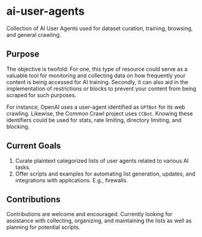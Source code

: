 # ai-user-agents
Collection of AI User Agents used for dataset curation, training, browsing, and general crawling.

## Purpose

The objective is twofold: For one, this type of resource could serve as a valuable tool for monitoring and collecting data on how frequently your content is being accessed for AI training. Secondly, it can also aid in the implementation of restrictions or blocks to prevent your content from being scraped for such purposes.

For instance, OpenAI uses a user-agent identified as `GPTBot` for its web crawling. Likewise, the Common Crawl project uses `CCBot`. Knowing these identifiers could be used for stats, rate limiting, directory limiting, and blocking.

## Current Goals

1. Curate plaintext categorized lists of user agents related to various AI tasks.
2. Offer scripts and examples for automating list generation, updates, and integrations with applications. E.g., firewalls.

## Contributions

Contributions are welcome and encouraged. Currently looking for assistance with collecting, organizing, and maintaining the lists as well as planning for potential scripts. 
